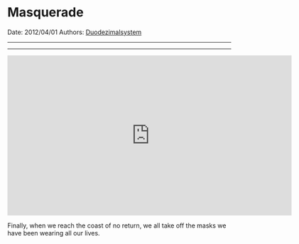 # Masquerade

Date: 2012/04/01
Authors: [Duodezimalsystem](http://duodezimal.me)

---
---

<iframe src="http://player.vimeo.com/video/36396198?title=0&amp;byline=0&amp;portrait=0&amp;badge=0&amp;color=ffffff" width="640" height="360" frameborder="0" webkitAllowFullScreen mozallowfullscreen allowFullScreen></iframe>

Finally, when we reach the coast of no return, we all take off the masks we have been wearing all our lives.
